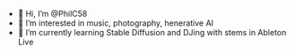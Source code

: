 - 👋 Hi, I’m @PhilC58
- 👀 I’m interested in music, photography, henerative AI
- 🌱 I’m currently learning Stable Diffusion and DJing with stems in Ableton Live

<!---
PhilC58/PhilC58 is a ✨ special ✨ repository because its `README.md` (this file) appears on your GitHub profile.
You can click the Preview link to take a look at your changes.
--->

